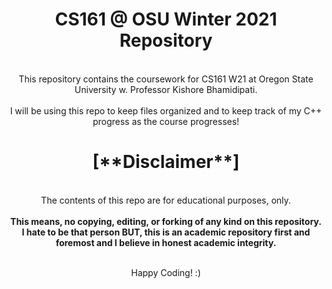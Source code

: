 <!--README.md-->

<h1 align="center"> CS161 @ OSU Winter 2021 Repository</h1>

<p align="center">
  <br>This repository contains the coursework for CS161 W21 at Oregon State University w. Professor Kishore Bhamidipati.</br>
  <br>I will be using this repo to keep files organized and to keep track of my C++ progress as the course progresses!</br>

</p>

<h1 align="center">[**Disclaimer**]</h1>

<p align="center">
  <br>The contents of this repo are for educational purposes, only.</br>
  <br><b>This means, no copying, editing, or forking of any kind on this repository. I hate to be that person BUT, this is an academic repository first and foremost and I believe in honest academic integrity.</b></br>

<p align="center">
  <br>Happy Coding! :) </br>
</p>

<!--README.md-->
